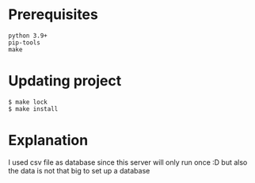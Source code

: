 # Prerequisites
```text
python 3.9+
pip-tools
make
```

# Updating project
```commandline
$ make lock
$ make install
```


# Explanation
I used csv file as database since this server will only run once :D but also
the data is not that big to set up a database